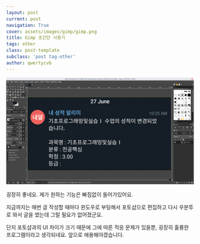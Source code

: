 ```yaml
---
layout: post
current: post
navigation: True
cover: assets/images/gimp/gimp.png
title: Gimp 초간단 사용기
tags: other
class: post-template
subclass: 'post tag-other'
author: qwertycvb
---
```


![gimp-in](assets/images/gimp/gimp-in.png)

굉장히 좋네요. 제가 원하는 기능은 빠짐없이 들어가있어요.  

지금까지는 매번 글 작성할 때마다 윈도우로 부팅해서 포토샵으로 편집하고 다시 우분투로 와서 글을 썼는데 그럴 필요가 없어졌군요. 

단지 포토샵과의 UI 차이가 크기 때문에 그에 따른 적응 문제가 있을뿐, 굉장히 훌륭한 프로그램이라고 생각되네요. 앞으로 애용해야겠습니다.